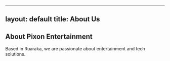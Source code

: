 
---
layout: default
title: About Us
---

<h2>About Pixon Entertainment</h2>
<p>Based in Ruaraka, we are passionate about entertainment and tech solutions.</p>
